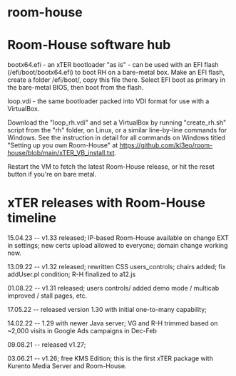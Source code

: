 # room-house

Room-House software hub
========================

bootx64.efi - an xTER bootloader "as is" - can be used with an EFI flash (/efi/boot/bootx64.efi) to boot RH on a bare-metal box. Make an EFI flash, create a folder /efi/boot/, copy this file there. Select EFI boot as primary in the bare-metal BIOS, then boot from the flash.

loop.vdi - the same bootloader packed into VDI format for use with a VirtualBox.

Download the "loop_rh.vdi" and set a VirtualBox by running "create_rh.sh" script from the "rh" folder, on Linux, or a similar line-by-line commands for Windows. See the instruction in detail for all commands on Windows titled "Setting up you own Room-House" at https://github.com/kl3eo/room-house/blob/main/xTER_VB_install.txt. 

Restart the VM to fetch the latest Room-House release, or hit the reset button if you're on bare metal.

# xTER releases with Room-House timeline

15.04.23 -- v1.33 released; IP-based Room-House available on change EXT in settings; new certs upload allowed to everyone; domain change working now.

13.09.22 -- v1.32 released; rewritten CSS users_controls; chairs added; fix addUser.pl condition; R-H finalized to a12.js

01.08.22 -- v1.31 released; users controls/ added demo mode / multicab improved / stall pages, etc.

17.05.22 -- released version 1.30 with initial one-to-many capability;

14.02.22 -- 1.29 with newer Java server; VG and R-H trimmed based on ~2,000 visits in Google Ads campaigns in Dec-Feb

09.08.21 -- released v1.27;

03.06.21 -- v1.26; free KMS Edition; this is the first xTER package with Kurento Media Server and Room-House.
